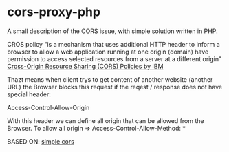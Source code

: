 # cors-proxy-php
A small description of the CORS issue, with simple solution written in PHP.


CROS policy "is a mechanism that uses additional HTTP header to inform a browser to allow a web application running at one origin (domain) have permission to access selected resources from a server at a different origin" [Cross-Origin Resource Sharing (CORS) Policies by IBM](https://www.ibm.com/docs/en/sva/10.0.1?topic=control-cross-origin-resource-sharing-cors-policies)

Thazt means when client trys to get content of another website (another URL) the Browser blocks this request if the reqest / response does not have special header:

Access-Control-Allow-Origin

With this header we can define all origin that can be allowed from the Browser. To allow all origin => Access-Control-Allow-Method: *


BASED ON: [simple cors](https://gist.github.com/dropmeaword/a050231a5767adc52b986faf587f64c9)
